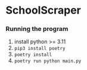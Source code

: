 # SchoolScraper

### Running the program

1. install python >= 3.11
2. `pip3 install poetry`
3. `poetry install`
4. `poetry run python main.py`
